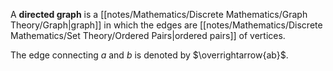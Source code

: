 A **directed graph** is a [[notes/Mathematics/Discrete Mathematics/Graph Theory/Graph|graph]] in which the edges are [[notes/Mathematics/Discrete Mathematics/Set Theory/Ordered Pairs|ordered pairs]] of vertices.

The edge connecting $a$ and $b$ is denoted by $\overrightarrow{ab}$.